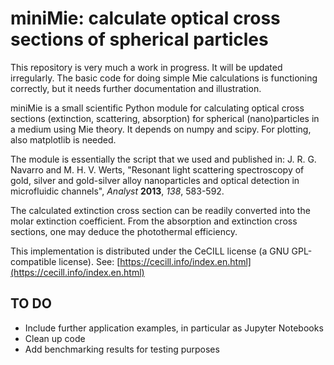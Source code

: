 # miniMie: calculate optical cross sections of spherical particles

This repository is very much a work in progress. It will be updated irregularly. The basic code for doing simple Mie calculations is functioning correctly, but it needs further documentation and illustration.

miniMie is a small scientific Python module for calculating optical cross sections (extinction, scattering, absorption) for spherical (nano)particles in a medium using Mie theory. It depends on numpy and scipy. For plotting, also matplotlib is needed.

The module is essentially the script that we used and published in:
J. R. G. Navarro and M. H. V. Werts, "Resonant light scattering spectroscopy of gold, silver and gold-silver alloy nanoparticles and optical detection in microfluidic channels", *Analyst* **2013**, *138*, 583-592.

The calculated extinction cross section can be readily converted into the molar extinction coefficient. From the absorption and extinction cross sections, one may deduce the photothermal efficiency.

This implementation is distributed under the CeCILL license (a GNU GPL-compatible license). See: [https://cecill.info/index.en.html](https://cecill.info/index.en.html)

## TO DO

* Include further application examples, in particular as Jupyter Notebooks
* Clean up code
* Add benchmarking results for testing purposes
